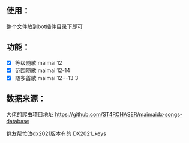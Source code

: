## 使用：
 整个文件放到bot插件目录下即可

## 功能：
- [x] 等级随歌 maimai 12
- [x] 范围随歌 maimai 12-14
- [x] 随多首歌 maimai 12+-13 3

## 数据来源：
大佬的爬虫项目地址 https://github.com/ST4RCHASER/maimaidx-songs-database

群友帮忙改dx2021版本有的 DX2021_keys
